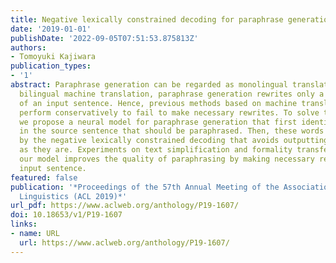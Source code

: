 ```yaml
---
title: Negative lexically constrained decoding for paraphrase generation
date: '2019-01-01'
publishDate: '2022-09-05T07:51:53.875813Z'
authors:
- Tomoyuki Kajiwara
publication_types:
- '1'
abstract: Paraphrase generation can be regarded as monolingual translation. Unlike
  bilingual machine translation, paraphrase generation rewrites only a limited portion
  of an input sentence. Hence, previous methods based on machine translation often
  perform conservatively to fail to make necessary rewrites. To solve this problem,
  we propose a neural model for paraphrase generation that first identifies words
  in the source sentence that should be paraphrased. Then, these words are paraphrased
  by the negative lexically constrained decoding that avoids outputting these words
  as they are. Experiments on text simplification and formality transfer show that
  our model improves the quality of paraphrasing by making necessary rewrites to an
  input sentence.
featured: false
publication: '*Proceedings of the 57th Annual Meeting of the Association for Computational
  Linguistics (ACL 2019)*'
url_pdf: https://www.aclweb.org/anthology/P19-1607/
doi: 10.18653/v1/P19-1607
links:
- name: URL
  url: https://www.aclweb.org/anthology/P19-1607/
---
```


